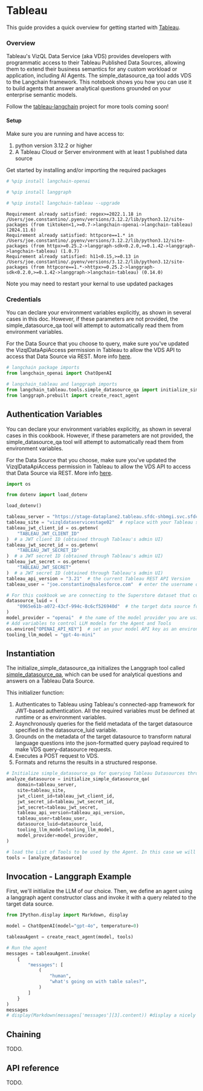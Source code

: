 # Tableau

This guide provides a quick overview for getting started with [Tableau](https://help.tableau.com/current/api/vizql-data-service/en-us/index.html). 

### Overview

Tableau's VizQL Data Service (aka VDS) provides developers with programmatic access to their Tableau Published Data Sources, allowing them to extend their business semantics for any custom workload or application, including AI Agents. The simple_datasource_qa tool adds VDS to the Langchain framework. This notebook shows you how you can use it to build agents that answer analytical questions grounded on your enterprise semantic models. 

Follow the [tableau-langchain](https://github.com/Tab-SE/tableau_langchain) project for more tools coming soon!

#### Setup
Make sure you are running and have access to:
1. python version 3.12.2 or higher
2. A Tableau Cloud or Server environment with at least 1 published data source

Get started by installing and/or importing the required packages


```python
# %pip install langchain-openai
```


```python
# %pip install langgraph
```


```python
# %pip install langchain-tableau --upgrade
```
```output
Requirement already satisfied: regex>=2022.1.18 in /Users/joe.constantino/.pyenv/versions/3.12.2/lib/python3.12/site-packages (from tiktoken<1,>=0.7->langchain-openai->langchain-tableau) (2024.11.6)
Requirement already satisfied: httpcore==1.* in /Users/joe.constantino/.pyenv/versions/3.12.2/lib/python3.12/site-packages (from httpx>=0.25.2->langgraph-sdk<0.2.0,>=0.1.42->langgraph->langchain-tableau) (1.0.7)
Requirement already satisfied: h11<0.15,>=0.13 in /Users/joe.constantino/.pyenv/versions/3.12.2/lib/python3.12/site-packages (from httpcore==1.*->httpx>=0.25.2->langgraph-sdk<0.2.0,>=0.1.42->langgraph->langchain-tableau) (0.14.0)
```
Note you may need to restart your kernal to use updated packages

### Credentials

You can declare your environment variables explicitly, as shown in several cases in this doc. However, if these parameters are not provided, the simple_datasource_qa tool will attempt to automatically read them from environment variables.

For the Data Source that you choose to query, make sure you've updated the VizqlDataApiAccess permission in Tableau to allow the VDS API to access that Data Source via REST. More info [here](https://help.tableau.com/current/server/en-us/permissions_capabilities.htm#data-sources
). 


```python
# langchain package imports
from langchain_openai import ChatOpenAI

# langchain_tableau and langgraph imports
from langchain_tableau.tools.simple_datasource_qa import initialize_simple_datasource_qa
from langgraph.prebuilt import create_react_agent
```

## Authentication Variables
You can declare your environment variables explicitly, as shown in several cases in this cookbook. However, if these parameters are not provided, the simple_datasource_qa tool will attempt to automatically read them from environment variables.

For the Data Source that you choose, make sure you've updated the VizqlDataApiAccess permission in Tableau to allow the VDS API to access that Data Source via REST. More info [here](https://help.tableau.com/current/server/en-us/permissions_capabilities.htm#data-sources
). 


```python
import os

from dotenv import load_dotenv

load_dotenv()

tableau_server = "https://stage-dataplane2.tableau.sfdc-shbmgi.svc.sfdcfc.net/"  # replace with your Tableau server name
tableau_site = "vizqldataservicestage02"  # replace with your Tableau site
tableau_jwt_client_id = os.getenv(
    "TABLEAU_JWT_CLIENT_ID"
)  # a JWT client ID (obtained through Tableau's admin UI)
tableau_jwt_secret_id = os.getenv(
    "TABLEAU_JWT_SECRET_ID"
)  # a JWT secret ID (obtained through Tableau's admin UI)
tableau_jwt_secret = os.getenv(
    "TABLEAU_JWT_SECRET"
)  # a JWT secret ID (obtained through Tableau's admin UI)
tableau_api_version = "3.21"  # the current Tableau REST API Version
tableau_user = "joe.constantino@salesforce.com"  # enter the username querying the target Tableau Data Source

# For this cookbook we are connecting to the Superstore dataset that comes by default with every Tableau server
datasource_luid = (
    "0965e61b-a072-43cf-994c-8c6cf526940d"  # the target data source for this Tool
)
model_provider = "openai"  # the name of the model provider you are using for your Agent
# Add variables to control LLM models for the Agent and Tools
os.environ["OPENAI_API_KEY"]  # set an your model API key as an environment variable
tooling_llm_model = "gpt-4o-mini"
```

## Instantiation
The initialize_simple_datasource_qa initializes the Langgraph tool called [simple_datasource_qa](https://github.com/Tab-SE/tableau_langchain/blob/3ff9047414479cd55d797c18a78f834d57860761/pip_package/langchain_tableau/tools/simple_datasource_qa.py#L101), which can be used for analytical questions and answers on a Tableau Data Source.

This initializer function:
1. Authenticates to Tableau using Tableau's connected-app framework for JWT-based authentication. All the required variables must be defined at runtime or as environment variables.
2. Asynchronously queries for the field metadata of the target datasource specified in the datasource_luid variable.
3. Grounds on the metadata of the target datasource to transform natural language questions into the json-formatted query payload required to make VDS query-datasource requests.
4. Executes a POST request to VDS.
5. Formats and returns the results in a structured response.


```python
# Initialize simple_datasource_qa for querying Tableau Datasources through VDS
analyze_datasource = initialize_simple_datasource_qa(
    domain=tableau_server,
    site=tableau_site,
    jwt_client_id=tableau_jwt_client_id,
    jwt_secret_id=tableau_jwt_secret_id,
    jwt_secret=tableau_jwt_secret,
    tableau_api_version=tableau_api_version,
    tableau_user=tableau_user,
    datasource_luid=datasource_luid,
    tooling_llm_model=tooling_llm_model,
    model_provider=model_provider,
)

# load the List of Tools to be used by the Agent. In this case we will just load our data source Q&A tool.
tools = [analyze_datasource]
```

## Invocation - Langgraph Example
First, we'll initlialize the LLM of our choice. Then, we define an agent using a langgraph agent constructor class and invoke it with a query related to the target data source. 


```python
from IPython.display import Markdown, display

model = ChatOpenAI(model="gpt-4o", temperature=0)

tableauAgent = create_react_agent(model, tools)

# Run the agent
messages = tableauAgent.invoke(
    {
        "messages": [
            (
                "human",
                "what's going on with table sales?",
            )
        ]
    }
)
messages
# display(Markdown(messages['messages'][3].content)) #display a nicely formatted answer for successful generations
```

## Chaining

TODO.

## API reference

TODO.
